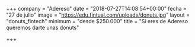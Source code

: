 +++
company = "Adereso"
date = "2018-07-27T14:08:54+00:00"
fecha = "27 de julio"
image = "https://edu.fintual.com/uploads/donuts.jpg"
layout = "donuts_fintech"
minimum = "desde $250.000"
title = "Si eres de Adereso queremos darte unas donuts"

+++
